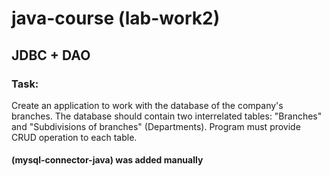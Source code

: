 # java-course (lab-work2)

## JDBC + DAO

### Task:

Create an application to work with the database of the company's branches. 
The database should contain two interrelated tables: 
"Branches" and "Subdivisions of branches" (Departments). 
Program must provide CRUD operation to each table.


#### (mysql-connector-java) was added manually 